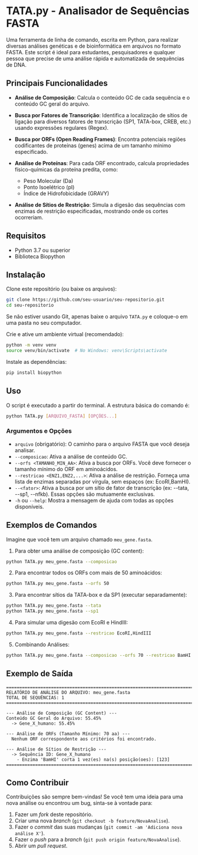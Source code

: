 # TATA.py - Analisador de Sequências FASTA

Uma ferramenta de linha de comando, escrita em Python, para realizar diversas análises genéticas e de bioinformática em arquivos no formato FASTA. Este script é ideal para estudantes, pesquisadores e qualquer pessoa que precise de uma análise rápida e automatizada de sequências de DNA.

## Principais Funcionalidades

* **Análise de Composição**: Calcula o conteúdo GC de cada sequência e o conteúdo GC geral do arquivo.

* **Busca por Fatores de Transcrição**: Identifica a localização de sítios de ligação para diversos fatores de transcrição (SP1, TATA-box, CREB, etc.) usando expressões regulares (Regex).

* **Busca por ORFs (Open Reading Frames)**: Encontra potenciais regiões codificantes de proteínas (genes) acima de um tamanho mínimo especificado.

* **Análise de Proteínas**: Para cada ORF encontrado, calcula propriedades físico-químicas da proteína predita, como:

  * Peso Molecular (Da)
  * Ponto Isoelétrico (pI)
  * Índice de Hidrofobicidade (GRAVY)

* **Análise de Sítios de Restrição**: Simula a digesão das sequências com enzimas de restrição especificadas, mostrando onde os cortes ocorreriam.

## Requisitos

* Python 3.7 ou superior
* Biblioteca Biopython

## Instalação

Clone este repositório (ou baixe os arquivos):

```bash
git clone https://github.com/seu-usuario/seu-repositorio.git
cd seu-repositorio
```

Se não estiver usando Git, apenas baixe o arquivo `TATA.py` e coloque-o em uma pasta no seu computador.

Crie e ative um ambiente virtual (recomendado):

```bash
python -m venv venv
source venv/bin/activate  # No Windows: venv\Scripts\activate
```

Instale as dependências:

```bash
pip install biopython
```

## Uso

O script é executado a partir do terminal. A estrutura básica do comando é:

```bash
python TATA.py [ARQUIVO_FASTA] [OPÇÕES...]
```

### Argumentos e Opções

* `arquivo` (obrigatório): O caminho para o arquivo FASTA que você deseja analisar.
* `--composicao`: Ativa a análise de conteúdo GC.
* `--orfs <TAMANHO_MIN_AA>`: Ativa a busca por ORFs. Você deve fornecer o tamanho mínimo do ORF em aminoácidos.
* `--restricao <ENZ1,ENZ2,...>`: Ativa a análise de restrição. Forneça uma lista de enzimas separadas por vírgula, sem espaços (ex: EcoRI,BamHI).
* `--<fator>`: Ativa a busca por um sítio de fator de transcrição (ex: --tata, --sp1, --nfkb). Essas opções são mutuamente exclusivas.
* `-h` ou `--help`: Mostra a mensagem de ajuda com todas as opções disponíveis.

## Exemplos de Comandos

Imagine que você tem um arquivo chamado `meu_gene.fasta`.

1. Para obter uma análise de composição (GC content):

```bash
python TATA.py meu_gene.fasta --composicao
```

2. Para encontrar todos os ORFs com mais de 50 aminoácidos:

```bash
python TATA.py meu_gene.fasta --orfs 50
```

3. Para encontrar sítios da TATA-box e da SP1 (executar separadamente):

```bash
python TATA.py meu_gene.fasta --tata
python TATA.py meu_gene.fasta --sp1
```

4. Para simular uma digesão com EcoRI e HindIII:

```bash
python TATA.py meu_gene.fasta --restricao EcoRI,HindIII
```

5. Combinando Análises:

```bash
python TATA.py meu_gene.fasta --composicao --orfs 70 --restricao BamHI
```

## Exemplo de Saída

```text
================================================================================
RELATÓRIO DE ANÁLISE DO ARQUIVO: meu_gene.fasta
TOTAL DE SEQUÊNCIAS: 1
================================================================================

--- Análise de Composição (GC Content) ---
Conteúdo GC Geral do Arquivo: 55.45%
  -> Gene_X_humano: 55.45%

--- Análise de ORFs (Tamanho Mínimo: 70 aa) ---
  Nenhum ORF correspondente aos critérios foi encontrado.

--- Análise de Sítios de Restrição ---
  -> Sequência ID: Gene_X_humano
    - Enzima 'BamHI' corta 1 vez(es) na(s) posição(oes): [123]
================================================================================
```

## Como Contribuir

Contribuições são sempre bem-vindas! Se você tem uma ideia para uma nova análise ou encontrou um bug, sinta-se à vontade para:

1. Fazer um *fork* deste repositório.
2. Criar uma nova *branch* (`git checkout -b feature/NovaAnalise`).
3. Fazer o *commit* das suas mudanças (`git commit -am 'Adiciona nova análise X'`).
4. Fazer o *push* para a *branch* (`git push origin feature/NovaAnalise`).
5. Abrir um *pull request*.
